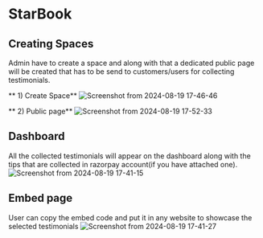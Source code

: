 # StarBook

## Creating Spaces
   Admin have to create a space and along with that a dedicated public page will be created that has to be send to customers/users for collecting testimonials.
   
  **  1) Create Space**
   ![Screenshot from 2024-08-19 17-46-46](https://github.com/user-attachments/assets/c2533fd1-9bbf-4233-8f39-74793ef7616e)

  **  2) Public page**
    ![Screenshot from 2024-08-19 17-52-33](https://github.com/user-attachments/assets/0bf4e7c5-6129-4fa1-a6d1-7d4eee02d8ce)

    
## Dashboard
  All the collected testimonials will appear on the dashboard along with the tips that are collected in razorpay account(if you have attached one).
![Screenshot from 2024-08-19 17-41-15](https://github.com/user-attachments/assets/998680e3-399e-4ca2-8a69-d13aaac8fe64)

## Embed page
   User can copy the embed code and put it in any website to showcase the selected testimonials
![Screenshot from 2024-08-19 17-41-27](https://github.com/user-attachments/assets/ca56ec6b-6080-4a2b-a62c-0b376f41f16d)
